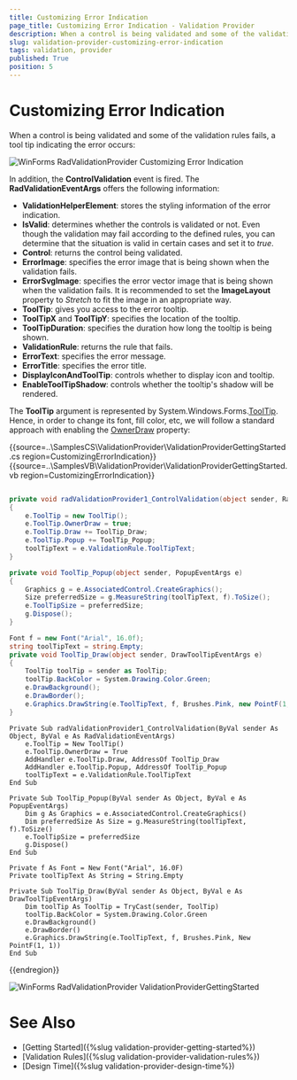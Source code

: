 ```yaml
---
title: Customizing Error Indication
page_title: Customizing Error Indication - Validation Provider
description: When a control is being validated and some of the validation rules fails, a tool tip indicating the error occurs. 
slug: validation-provider-customizing-error-indication
tags: validation, provider
published: True
position: 5 
---
```


# Customizing Error Indication

When a control is being validated and some of the validation rules fails, a tool tip indicating the error occurs:

![WinForms RadValidationProvider Customizing Error Indication](images/validation-provider-customizing-error-indication001.png) 

In addition, the **ControlValidation** event is fired. The **RadValidationEventArgs** offers the following information:

* **ValidationHelperElement**: stores the styling information of the error indication. 
* **IsValid**: determines whether the controls is validated or not. Even though the validation may fail according to the defined rules, you can determine that the situation is valid in certain cases and set it to *true*. 
* **Control**: returns the control being validated. 
* **ErrorImage**: specifies the error image that is being shown when the validation fails.  
* **ErrorSvgImage**: specifies the error vector image that is being shown when the validation fails. It is recommended to set the **ImageLayout** property to *Stretch* to fit the image in an appropriate way. 
* **ToolTip**: gives you access to the error tooltip.
* **ToolTipX** and **ToolTipY**: specifies the location of the tooltip. 
* **ToolTipDuration**: specifies the duration how long the tooltip is being shown. 
* **ValidationRule**: returns the rule that fails. 
* **ErrorText**: specifies the error message. 
* **ErrorTitle**: specifies the error title.
* **DisplayIconAndToolTip**: controls whether to display icon and tooltip.
* **EnableToolTipShadow**: controls whether the tooltip's shadow will be rendered.

The **ToolTip** argument is represented by System.Windows.Forms.[ToolTip](https://docs.microsoft.com/en-us/dotnet/api/system.windows.forms.tooltip?view=netcore-3.1). Hence, in order to change its font, fill color, etc, we will follow a standard approach with enabling the [OwnerDraw](https://docs.microsoft.com/en-us/dotnet/api/system.windows.forms.tooltip.ownerdraw?view=netcore-3.1) property:


{{source=..\SamplesCS\ValidationProvider\ValidationProviderGettingStarted.cs region=CustomizingErrorIndication}} 
{{source=..\SamplesVB\ValidationProvider\ValidationProviderGettingStarted.vb region=CustomizingErrorIndication}}

````C#

private void radValidationProvider1_ControlValidation(object sender, RadValidationEventArgs e)
{
    e.ToolTip = new ToolTip();
    e.ToolTip.OwnerDraw = true;
    e.ToolTip.Draw += ToolTip_Draw;
    e.ToolTip.Popup += ToolTip_Popup;
    toolTipText = e.ValidationRule.ToolTipText;
}

private void ToolTip_Popup(object sender, PopupEventArgs e)
{
    Graphics g = e.AssociatedControl.CreateGraphics();
    Size preferredSize = g.MeasureString(toolTipText, f).ToSize();
    e.ToolTipSize = preferredSize;
    g.Dispose(); 
}

Font f = new Font("Arial", 16.0f);
string toolTipText = string.Empty;
private void ToolTip_Draw(object sender, DrawToolTipEventArgs e)
{
    ToolTip toolTip = sender as ToolTip;
    toolTip.BackColor = System.Drawing.Color.Green;
    e.DrawBackground();
    e.DrawBorder();
    e.Graphics.DrawString(e.ToolTipText, f, Brushes.Pink, new PointF(1, 1)); 
}


````
````VB.NET
Private Sub radValidationProvider1_ControlValidation(ByVal sender As Object, ByVal e As RadValidationEventArgs)
    e.ToolTip = New ToolTip()
    e.ToolTip.OwnerDraw = True
    AddHandler e.ToolTip.Draw, AddressOf ToolTip_Draw
    AddHandler e.ToolTip.Popup, AddressOf ToolTip_Popup
    toolTipText = e.ValidationRule.ToolTipText
End Sub

Private Sub ToolTip_Popup(ByVal sender As Object, ByVal e As PopupEventArgs)
    Dim g As Graphics = e.AssociatedControl.CreateGraphics()
    Dim preferredSize As Size = g.MeasureString(toolTipText, f).ToSize()
    e.ToolTipSize = preferredSize
    g.Dispose()
End Sub

Private f As Font = New Font("Arial", 16.0F)
Private toolTipText As String = String.Empty

Private Sub ToolTip_Draw(ByVal sender As Object, ByVal e As DrawToolTipEventArgs)
    Dim toolTip As ToolTip = TryCast(sender, ToolTip)
    toolTip.BackColor = System.Drawing.Color.Green
    e.DrawBackground()
    e.DrawBorder()
    e.Graphics.DrawString(e.ToolTipText, f, Brushes.Pink, New PointF(1, 1))
End Sub

````

{{endregion}} 

![WinForms RadValidationProvider ValidationProviderGettingStarted](images/validation-provider-customizing-error-indication002.png) 


# See Also

* [Getting Started]({%slug validation-provider-getting-started%})
* [Validation Rules]({%slug validation-provider-validation-rules%})
* [Design Time]({%slug validation-provider-design-time%})
 
        
